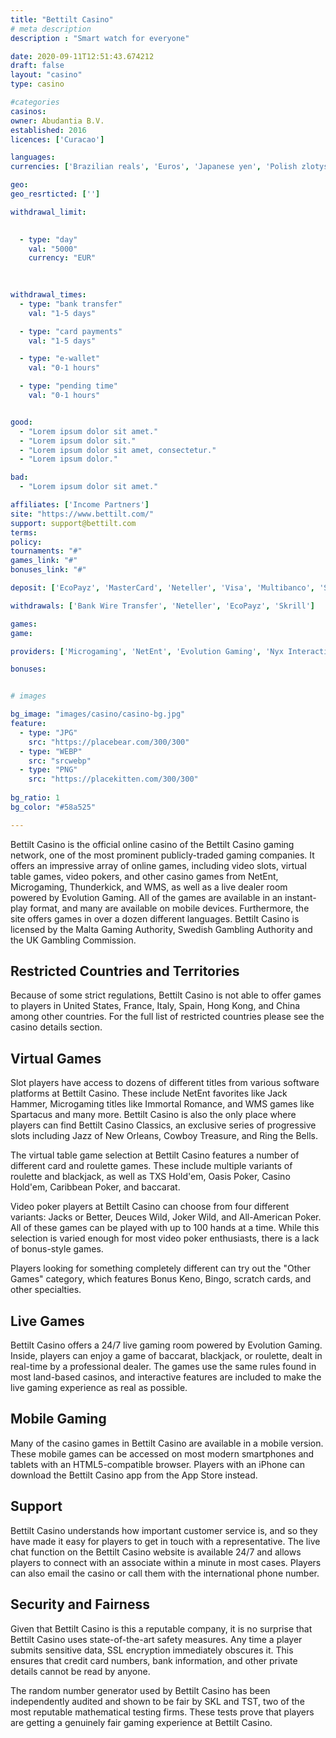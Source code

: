 ```yaml
---
title: "Bettilt Casino"
# meta description
description : "Smart watch for everyone"

date: 2020-09-11T12:51:43.674212
draft: false
layout: "casino" 
type: casino

#categories
casinos: 
owner: Abudantia B.V.
established: 2016
licences: ['Curacao']

languages: 
currencies: ['Brazilian reals', 'Euros', 'Japanese yen', 'Polish zlotys', 'Turkish Lira', 'US dollars']

geo: 
geo_resrticted: ['']

withdrawal_limit:

  
  - type: "day"
    val: "5000"
    currency: "EUR"
  
  

withdrawal_times:
  - type: "bank transfer"
    val: "1-5 days"

  - type: "card payments"
    val: "1-5 days"

  - type: "e-wallet"
    val: "0-1 hours"

  - type: "pending time"
    val: "0-1 hours"


good:
  - "Lorem ipsum dolor sit amet."
  - "Lorem ipsum dolor sit."
  - "Lorem ipsum dolor sit amet, consectetur."
  - "Lorem ipsum dolor."

bad:
  - "Lorem ipsum dolor sit amet."

affiliates: ['Income Partners']
site: "https://www.bettilt.com/"
support: support@bettilt.com
terms:
policy:
tournaments: "#"
games_link: "#"
bonuses_link: "#"

deposit: ['EcoPayz', 'MasterCard', 'Neteller', 'Visa', 'Multibanco', 'Skrill', 'AstroPay Card', 'Bitcoin']

withdrawals: ['Bank Wire Transfer', 'Neteller', 'EcoPayz', 'Skrill']

games: 
game:

providers: ['Microgaming', 'NetEnt', 'Evolution Gaming', 'Nyx Interactive', 'Betgames']

bonuses:


# images

bg_image: "images/casino/casino-bg.jpg"  
feature:
  - type: "JPG" 
    src: "https://placebear.com/300/300"
  - type: "WEBP"
    src: "srcwebp"
  - type: "PNG"
    src: "https://placekitten.com/300/300"  
 
bg_ratio: 1 
bg_color: "#58a525"  

---
```


Bettilt Casino is the official online casino of the Bettilt Casino gaming network, one of the most prominent publicly-traded gaming companies. It offers an impressive array of online games, including video slots, virtual table games, video pokers, and other casino games from NetEnt, Microgaming, Thunderkick, and WMS, as well as a live dealer room powered by Evolution Gaming. All of the games are available in an instant-play format, and many are available on mobile devices. Furthermore, the site offers games in over a dozen different languages. Bettilt Casino is licensed by the Malta Gaming Authority, Swedish Gambling Authority and the UK Gambling Commission.

## Restricted Countries and Territories
Because of some strict regulations, Bettilt Casino is not able to offer games to players in United States, France, Italy, Spain, Hong Kong, and China among other countries. For the full list of restricted countries please see the casino details section.

## Virtual Games
Slot players have access to dozens of different titles from various software platforms at Bettilt Casino. These include NetEnt favorites like Jack Hammer, Microgaming titles like Immortal Romance, and WMS games like Spartacus and many more. Bettilt Casino is also the only place where players can find Bettilt Casino Classics, an exclusive series of progressive slots including Jazz of New Orleans, Cowboy Treasure, and Ring the Bells.

The virtual table game selection at Bettilt Casino features a number of different card and roulette games. These include multiple variants of roulette and blackjack, as well as TXS Hold'em, Oasis Poker, Casino Hold'em, Caribbean Poker, and baccarat.

Video poker players at Bettilt Casino can choose from four different variants: Jacks or Better, Deuces Wild, Joker Wild, and All-American Poker. All of these games can be played with up to 100 hands at a time. While this selection is varied enough for most video poker enthusiasts, there is a lack of bonus-style games.

Players looking for something completely different can try out the "Other Games" category, which features Bonus Keno, Bingo, scratch cards, and other specialties.

## Live Games
Bettilt Casino offers a 24/7 live gaming room powered by Evolution Gaming. Inside, players can enjoy a game of baccarat, blackjack, or roulette, dealt in real-time by a professional dealer. The games use the same rules found in most land-based casinos, and interactive features are included to make the live gaming experience as real as possible.

## Mobile Gaming
Many of the casino games in Bettilt Casino are available in a mobile version. These mobile games can be accessed on most modern smartphones and tablets with an HTML5-compatible browser. Players with an iPhone can download the Bettilt Casino app from the App Store instead.

## Support
Bettilt Casino understands how important customer service is, and so they have made it easy for players to get in touch with a representative. The live chat function on the Bettilt Casino website is available 24/7 and allows players to connect with an associate within a minute in most cases. Players can also email the casino or call them with the international phone number.

## Security and Fairness
Given that Bettilt Casino is this a reputable company, it is no surprise that Bettilt Casino uses state-of-the-art safety measures. Any time a player submits sensitive data, SSL encryption immediately obscures it. This ensures that credit card numbers, bank information, and other private details cannot be read by anyone.

The random number generator used by Bettilt Casino has been independently audited and shown to be fair by SKL and TST, two of the most reputable mathematical testing firms. These tests prove that players are getting a genuinely fair gaming experience at Bettilt Casino.